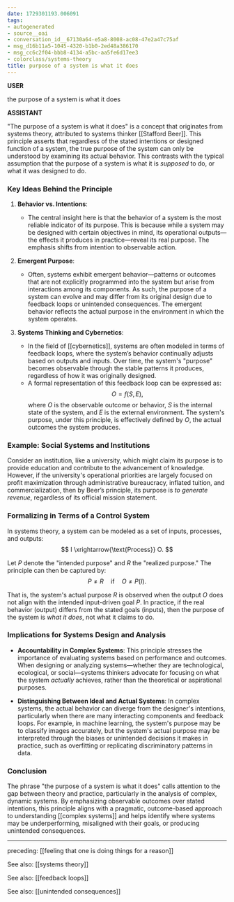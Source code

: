 ```yaml
---
date: 1729301193.006091
tags:
- autogenerated
- source__oai
- conversation_id__67130a64-e5a8-8008-ac08-47e2a47c75af
- msg_d16b11a5-1045-4320-b1b0-2ed48a386170
- msg_cc6c2f04-bbb8-4134-a5bc-aa5fe6d17ee3
- colorclass/systems-theory
title: purpose of a system is what it does
---
```


**USER**

the purpose of a system is what it does


**ASSISTANT**

"The purpose of a system is what it does" is a concept that originates from systems theory, attributed to systems thinker [[Stafford Beer]]. This principle asserts that regardless of the stated intentions or designed function of a system, the true purpose of the system can only be understood by examining its actual behavior. This contrasts with the typical assumption that the purpose of a system is what it is *supposed* to do, or what it was designed to do.

### Key Ideas Behind the Principle

1. **Behavior vs. Intentions**:
    - The central insight here is that the behavior of a system is the most reliable indicator of its purpose. This is because while a system may be designed with certain objectives in mind, its operational outputs—the effects it produces in practice—reveal its real purpose. The emphasis shifts from intention to observable action.
  
2. **Emergent Purpose**:
    - Often, systems exhibit emergent behavior—patterns or outcomes that are not explicitly programmed into the system but arise from interactions among its components. As such, the purpose of a system can evolve and may differ from its original design due to feedback loops or unintended consequences. The emergent behavior reflects the actual purpose in the environment in which the system operates.

3. **Systems Thinking and Cybernetics**:
    - In the field of [[cybernetics]], systems are often modeled in terms of feedback loops, where the system’s behavior continually adjusts based on outputs and inputs. Over time, the system's "purpose" becomes observable through the stable patterns it produces, regardless of how it was originally designed.
    - A formal representation of this feedback loop can be expressed as:
    $$ O = f(S, E), $$
    where $O$ is the observable outcome or behavior, $S$ is the internal state of the system, and $E$ is the external environment. The system's purpose, under this principle, is effectively defined by $O$, the actual outcomes the system produces.

### Example: Social Systems and Institutions
Consider an institution, like a university, which might claim its purpose is to provide education and contribute to the advancement of knowledge. However, if the university's operational priorities are largely focused on profit maximization through administrative bureaucracy, inflated tuition, and commercialization, then by Beer’s principle, its purpose is *to generate revenue*, regardless of its official mission statement.

### Formalizing in Terms of a Control System
In systems theory, a system can be modeled as a set of inputs, processes, and outputs:
$$ I \xrightarrow{\text{Process}} O. $$

Let $P$ denote the "intended purpose" and $R$ the "realized purpose." The principle can then be captured by:
$$ P \neq R \quad \text{if} \quad O \neq P(I). $$

That is, the system's actual purpose $R$ is observed when the output $O$ does not align with the intended input-driven goal $P$. In practice, if the real behavior (output) differs from the stated goals (inputs), then the purpose of the system is *what it does*, not what it claims to do.

### Implications for Systems Design and Analysis

- **Accountability in Complex Systems**: This principle stresses the importance of evaluating systems based on performance and outcomes. When designing or analyzing systems—whether they are technological, ecological, or social—systems thinkers advocate for focusing on what the system *actually* achieves, rather than the theoretical or aspirational purposes.
  
- **Distinguishing Between Ideal and Actual Systems**: In complex systems, the actual behavior can diverge from the designer's intentions, particularly when there are many interacting components and feedback loops. For example, in machine learning, the system's purpose may be to classify images accurately, but the system's actual purpose may be interpreted through the biases or unintended decisions it makes in practice, such as overfitting or replicating discriminatory patterns in data.

### Conclusion

The phrase "the purpose of a system is what it does" calls attention to the gap between theory and practice, particularly in the analysis of complex, dynamic systems. By emphasizing observable outcomes over stated intentions, this principle aligns with a pragmatic, outcome-based approach to understanding [[complex systems]] and helps identify where systems may be underperforming, misaligned with their goals, or producing unintended consequences.


---

preceding: [[feeling that one is doing things for a reason]]

See also: [[systems theory]]


See also: [[feedback loops]]


See also: [[unintended consequences]]